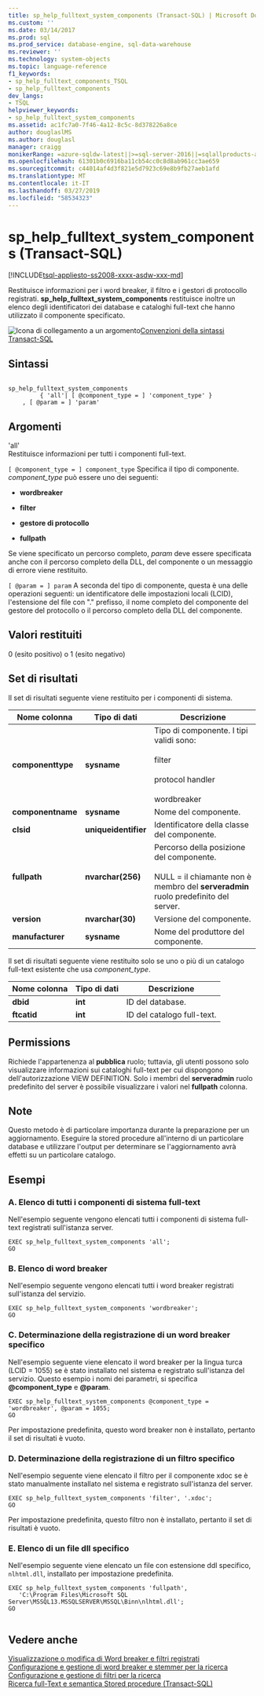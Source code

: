```yaml
---
title: sp_help_fulltext_system_components (Transact-SQL) | Microsoft Docs
ms.custom: ''
ms.date: 03/14/2017
ms.prod: sql
ms.prod_service: database-engine, sql-data-warehouse
ms.reviewer: ''
ms.technology: system-objects
ms.topic: language-reference
f1_keywords:
- sp_help_fulltext_components_TSQL
- sp_help_fulltext_components
dev_langs:
- TSQL
helpviewer_keywords:
- sp_help_fulltext_system_components
ms.assetid: ac1fc7a0-7f46-4a12-8c5c-8d378226a8ce
author: douglaslMS
ms.author: douglasl
manager: craigg
monikerRange: =azure-sqldw-latest||>=sql-server-2016||=sqlallproducts-allversions||>=sql-server-linux-2017||=azuresqldb-mi-current
ms.openlocfilehash: 61301b0c6916ba11cb54cc0c8d8ab961cc3ae659
ms.sourcegitcommit: c44014af4d3f821e5d7923c69e8b9fb27aeb1afd
ms.translationtype: MT
ms.contentlocale: it-IT
ms.lasthandoff: 03/27/2019
ms.locfileid: "58534323"
---
```

# <a name="sphelpfulltextsystemcomponents-transact-sql"></a>sp_help_fulltext_system_components (Transact-SQL)
[!INCLUDE[tsql-appliesto-ss2008-xxxx-asdw-xxx-md](../../includes/tsql-appliesto-ss2008-xxxx-asdw-xxx-md.md)]

  Restituisce informazioni per i word breaker, il filtro e i gestori di protocollo registrati. **sp_help_fulltext_system_components** restituisce inoltre un elenco degli identificatori dei database e cataloghi full-text che hanno utilizzato il componente specificato.  
  
 ![Icona di collegamento a un argomento](../../database-engine/configure-windows/media/topic-link.gif "Icona di collegamento a un argomento")[Convenzioni della sintassi Transact-SQL](../../t-sql/language-elements/transact-sql-syntax-conventions-transact-sql.md)  
  
## <a name="syntax"></a>Sintassi  
  
```  
  
sp_help_fulltext_system_components   
         { 'all'| [ @component_type = ] 'component_type' }  
    , [ @param = ] 'param'  
```  
  
## <a name="arguments"></a>Argomenti  
 'all'  
 Restituisce informazioni per tutti i componenti full-text.  
  
`[ @component_type = ] component_type` Specifica il tipo di componente. *component_type* può essere uno dei seguenti:  
  
-   **wordbreaker**  
  
-   **filter**  
  
-   **gestore di protocollo**  
  
-   **fullpath**  
  
 Se viene specificato un percorso completo, *param* deve essere specificata anche con il percorso completo della DLL, del componente o un messaggio di errore viene restituito.  
  
`[ @param = ] param` A seconda del tipo di componente, questa è una delle operazioni seguenti: un identificatore delle impostazioni locali (LCID), l'estensione del file con "." prefisso, il nome completo del componente del gestore del protocollo o il percorso completo della DLL del componente.  
  
## <a name="return-code-values"></a>Valori restituiti  
 0 (esito positivo) o 1 (esito negativo)  
  
## <a name="result-sets"></a>Set di risultati  
 Il set di risultati seguente viene restituito per i componenti di sistema.  
  
|Nome colonna|Tipo di dati|Descrizione|  
|-----------------|---------------|-----------------|  
|**componenttype**|**sysname**|Tipo di componente. I tipi validi sono:<br /><br /> filter<br /><br /> protocol handler<br /><br /> wordbreaker|  
|**componentname**|**sysname**|Nome del componente.|  
|**clsid**|**uniqueidentifier**|Identificatore della classe del componente.|  
|**fullpath**|**nvarchar(256)**|Percorso della posizione del componente.<br /><br /> NULL = il chiamante non è membro del **serveradmin** ruolo predefinito del server.|  
|**version**|**nvarchar(30)**|Versione del componente.|  
|**manufacturer**|**sysname**|Nome del produttore del componente.|  
  
 Il set di risultati seguente viene restituito solo se uno o più di un catalogo full-text esistente che usa *component_type*.  
  
|Nome colonna|Tipo di dati|Descrizione|  
|-----------------|---------------|-----------------|  
|**dbid**|**int**|ID del database.|  
|**ftcatid**|**int**|ID del catalogo full-text.|  
  
## <a name="permissions"></a>Permissions  
 Richiede l'appartenenza al **pubblica** ruolo; tuttavia, gli utenti possono solo visualizzare informazioni sui cataloghi full-text per cui dispongono dell'autorizzazione VIEW DEFINITION. Solo i membri del **serveradmin** ruolo predefinito del server è possibile visualizzare i valori nel **fullpath** colonna.  
  
## <a name="remarks"></a>Note  
 Questo metodo è di particolare importanza durante la preparazione per un aggiornamento. Eseguire la stored procedure all'interno di un particolare database e utilizzare l'output per determinare se l'aggiornamento avrà effetti su un particolare catalogo.  
  
## <a name="examples"></a>Esempi  
  
### <a name="a-listing-all-full-text-system-components"></a>A. Elenco di tutti i componenti di sistema full-text  
 Nell'esempio seguente vengono elencati tutti i componenti di sistema full-text registrati sull'istanza server.  
  
```  
EXEC sp_help_fulltext_system_components 'all';  
GO  
```  
  
### <a name="b-listing-word-breakers"></a>B. Elenco di word breaker  
 Nell'esempio seguente vengono elencati tutti i word breaker registrati sull'istanza del servizio.  
  
```  
EXEC sp_help_fulltext_system_components 'wordbreaker';  
GO  
```  
  
### <a name="c-determining-whether-a-specific-word-breaker-is-registered"></a>C. Determinazione della registrazione di un word breaker specifico  
 Nell'esempio seguente viene elencato il word breaker per la lingua turca (LCID = 1055) se è stato installato nel sistema e registrato sull'istanza del servizio. Questo esempio i nomi dei parametri, si specifica **@component_type** e **@param**.  
  
```  
EXEC sp_help_fulltext_system_components @component_type = 'wordbreaker', @param = 1055;  
GO  
```  
  
 Per impostazione predefinita, questo word breaker non è installato, pertanto il set di risultati è vuoto.  
  
### <a name="d-determining-whether-a-specific-filter-has-been-registered"></a>D. Determinazione della registrazione di un filtro specifico  
 Nell'esempio seguente viene elencato il filtro per il componente xdoc se è stato manualmente installato nel sistema e registrato sull'istanza del server.  
  
```  
EXEC sp_help_fulltext_system_components 'filter', '.xdoc';  
GO  
```  
  
 Per impostazione predefinita, questo filtro non è installato, pertanto il set di risultati è vuoto.  
  
### <a name="e-listing-a-specific-dll-file"></a>E. Elenco di un file dll specifico  
 Nell'esempio seguente viene elencato un file con estensione ddl specifico, `nlhtml.dll`, installato per impostazione predefinita.  
  
```  
EXEC sp_help_fulltext_system_components 'fullpath',   
   'C:\Program Files\Microsoft SQL Server\MSSQL13.MSSQLSERVER\MSSQL\Binn\nlhtml.dll';  
GO  
  
```  
  
## <a name="see-also"></a>Vedere anche  
 [Visualizzazione o modifica di Word breaker e filtri registrati](../../relational-databases/search/view-or-change-registered-filters-and-word-breakers.md)   
 [Configurazione e gestione di word breaker e stemmer per la ricerca](../../relational-databases/search/configure-and-manage-word-breakers-and-stemmers-for-search.md)   
 [Configurazione e gestione di filtri per la ricerca](../../relational-databases/search/configure-and-manage-filters-for-search.md)   
 [Ricerca full-Text e semantica Stored procedure &#40;Transact-SQL&#41;](../../relational-databases/system-stored-procedures/full-text-search-and-semantic-search-stored-procedures-transact-sql.md)  
  
  

